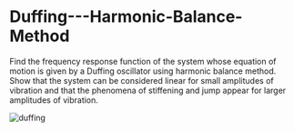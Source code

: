 # Duffing---Harmonic-Balance-Method
Find the frequency response function of the system whose equation of motion is given by a Duffing oscillator using harmonic balance method. Show that the system can be considered linear for small amplitudes of vibration and that the phenomena of stiffening and jump appear for larger amplitudes of vibration.

![duffing](https://user-images.githubusercontent.com/72801602/115570055-30a65a00-a294-11eb-8645-4d403921610c.png)
